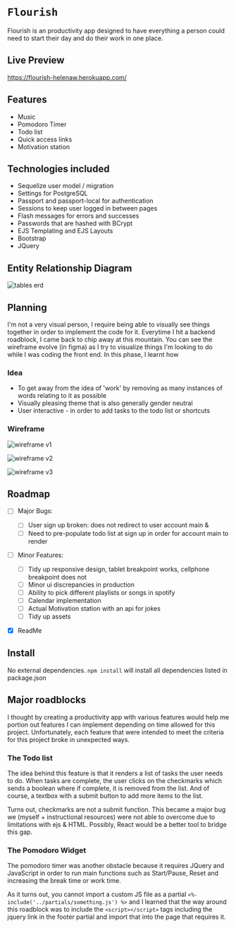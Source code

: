 # `Flourish`

Flourish is an productivity app designed to have everything a person could need to start their day and do their work in one place.

## Live Preview
https://flourish-helenaw.herokuapp.com/

## Features
* Music
* Pomodoro Timer
* Todo list
* Quick access links
* Motivation station

## Technologies included
* Sequelize user model / migration
* Settings for PostgreSQL
* Passport and passport-local for authentication
* Sessions to keep user logged in between pages
* Flash messages for errors and successes
* Passwords that are hashed with BCrypt
* EJS Templating and EJS Layouts
* Bootstrap
* JQuery

## Entity Relationship Diagram
![tables erd](https://user-images.githubusercontent.com/86327883/193395538-d357cd1e-35bf-42cd-95ef-50d995c4ec06.png)

## Planning
I'm not a very visual person, I require being able to visually see things together in order to implement the code for it. Everytime I hit a backend roadblock, I came back to chip away at this mountain. You can see the wireframe evolve (in figma) as I try to visualize things I'm looking to do while I was coding the front end. In this phase, I learnt how 

### Idea
* To get away from the idea of 'work' by removing as many instances of words relating to it as possible
* Visually pleasing theme that is also generally gender neutral
* User interactive - in order to add tasks to the todo list or shortcuts

### Wireframe
![wireframe v1](https://user-images.githubusercontent.com/86327883/193395641-c14fd4a2-f0ae-4ea9-9af7-fee56ba01ce4.png)

![wireframe v2](https://user-images.githubusercontent.com/86327883/193395688-7db7055b-f56e-4f15-8834-f95281d9feda.png)

![wireframe v3](https://user-images.githubusercontent.com/86327883/193395730-eab3eebd-7cfb-40e9-9bb9-3ff59200e1b5.png)


## Roadmap
- [ ] Major Bugs: 
    - [ ] User sign up broken: does not redirect to user account main &
    - [ ] Need to pre-populate todo list at sign up in order for account main to render

- [ ] Minor Features:
    - [ ] Tidy up responsive design, tablet breakpoint works, cellphone breakpoint does not
    - [ ] Minor ui discrepancies in production
    - [ ] Ability to pick different playlists or songs in spotify
    - [ ] Calendar implementation
    - [ ] Actual Motivation station with an api for jokes
    - [ ] Tidy up assets
   
- [x] ReadMe


## Install
No external dependencies. `npm install` will install all dependencies listed in package.json


## Major roadblocks
I thought by creating a productivity app with various features would help me portion out features I can implement depending on time allowed for this project. Unfortunately, each feature that were intended to meet the criteria for this project broke in unexpected ways. 

### The Todo list
The idea behind this feature is that it renders a list of tasks the user needs to do. When tasks are complete, the user clicks on the checkmarks which sends a boolean where if complete, it is removed from the list. And of course, a textbox with a submit button to add more items to the list. 

Turns out, checkmarks are not a submit function. This became a major bug we (myself + instructional resources) were not able to overcome due to limitations with ejs & HTML. Possibly, React would be a better tool to bridge this gap. 

### The Pomodoro Widget
The pomodoro timer was another obstacle because it requires JQuery and JavaScript in order to run main functions such as Start/Pause, Reset and increasing the break time or work time. 

As it turns out, you cannot import a custom JS file as a partial `<%- include('../partials/something.js') %>` and I learned that the way around this roadblock was to include the `<script></script>` tags including the jquery link in the footer partial and import that into the page that requires it. 
